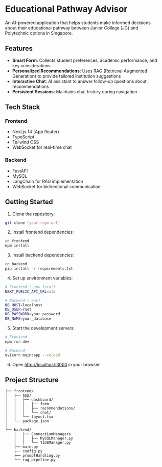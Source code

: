# Educational Pathway Advisor

An AI-powered application that helps students make informed decisions about their educational pathway between Junior College (JC) and Polytechnic options in Singapore.

## Features

- **Smart Form**: Collects student preferences, academic performance, and key considerations
- **Personalized Recommendations**: Uses RAG (Retrieval Augmented Generation) to provide tailored institution suggestions
- **Interactive Chat**: AI assistant to answer follow-up questions about recommendations
- **Persistent Sessions**: Maintains chat history during navigation

## Tech Stack

### Frontend
- Next.js 14 (App Router)
- TypeScript
- Tailwind CSS
- WebSocket for real-time chat

### Backend
- FastAPI
- MySQL
- LangChain for RAG implementation
- WebSocket for bidirectional communication

## Getting Started

1. Clone the repository:
```bash
git clone [your-repo-url]
```

2. Install frontend dependencies:
```bash
cd frontend
npm install
```

3. Install backend dependencies:
```bash
cd backend
pip install -r requirements.txt
```

4. Set up environment variables:
```bash
# Frontend (.env.local)
NEXT_PUBLIC_API_URL=its 

# Backend (.env)
DB_HOST=localhost
DB_USER=root
DB_PASSWORD=your_password
DB_NAME=your_database
```

5. Start the development servers:
```bash
# Frontend
npm run dev

# Backend
uvicorn main:app --reload
```

6. Open [http://localhost:3000](http://localhost:3000) in your browser

## Project Structure

```
├── frontend/
│   ├── app/
│   │   ├── dashboard/
│   │   │   ├── form
│   │   │   ├── recommendations/
│   │   │   └── chat/
│   │   └── layout.tsx
│   └── package.json
│
└── backend/
    │   ├── ConnectionManagers
    │   │   ├── MySQLManager.py
    │   │   └── TiDBManager.py
    ├── main.py
    ├── config.py
    ├── promptHandling.py
    └── rag_pipeline.py
```
